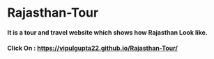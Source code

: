 # Rajasthan-Tour
#### It is a tour and travel website which shows how Rajasthan Look like.
#### Click On : https://vipulgupta22.github.io/Rajasthan-Tour/
